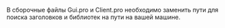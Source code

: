 В сборочные файлы Gui.pro и Client.pro необходимо заменить пути для поиска 
заголовков и библиотек на пути на вашей машине.
